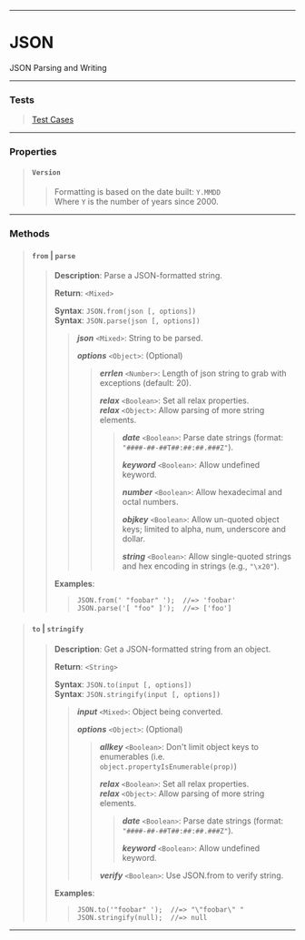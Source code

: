 ----

# JSON #

JSON Parsing and Writing

----

### Tests ###

> [Test Cases](../test/json.html)  

----

### Properties ###

> #### `Version` ####
>  
> > Formatting is based on the date built: `Y.MMDD`  
> > Where `Y` is the number of years since 2000.  

----

### Methods ###

> #### `from` | `parse` ####
>  
> > **Description**: Parse a JSON-formatted string.  
> >  
> > **Return**: `<Mixed>`  
> >  
> > **Syntax**: `JSON.from(json [, options])`  
> > **Syntax**: `JSON.parse(json [, options])`  
> >  
> > > **_json_** `<Mixed>`: String to be parsed.  
> > >  
> > > **_options_** `<Object>`: (Optional)  
> > >  
> > > > **_errlen_** `<Number>`: Length of json string to grab with exceptions (default: 20).  
> > > >  
> > > > **_relax_** `<Boolean>`: Set all relax properties.  
> > > > **_relax_** `<Object>`: Allow parsing of more string elements.  
> > > >  
> > > > > **_date_** `<Boolean>`: Parse date strings (format: `"####-##-##T##:##:##.###Z"`).  
> > > > >  
> > > > > **_keyword_** `<Boolean>`: Allow undefined keyword.  
> > > > >  
> > > > > **_number_** `<Boolean>`: Allow hexadecimal and octal numbers.  
> > > > >  
> > > > > **_objkey_** `<Boolean>`: Allow un-quoted object keys; limited to alpha, num, underscore and dollar.  
> > > > >  
> > > > > **_string_** `<Boolean>`: Allow single-quoted strings and hex encoding in strings (e.g., `"\x20"`).  
> >  
> > **Examples**:  
> >  
> > > `JSON.from(' "foobar" ');  //=> 'foobar'`  
> > > `JSON.parse('[ "foo" ]');  //=> ['foo']`  

> #### `to` | `stringify` ####
>  
> > **Description**: Get a JSON-formatted string from an object.  
> >  
> > **Return**: `<String>`  
> >  
> > **Syntax**: `JSON.to(input [, options])`  
> > **Syntax**: `JSON.stringify(input [, options])`  
> >  
> > > **_input_** `<Mixed>`: Object being converted.  
> > >  
> > > **_options_** `<Object>`: (Optional)  
> > >  
> > > > **_allkey_** `<Boolean>`: Don't limit object keys to enumerables (i.e. `object.propertyIsEnumerable(prop)`)  
> > > >  
> > > > **_relax_** `<Boolean>`: Set all relax properties.  
> > > > **_relax_** `<Object>`: Allow parsing of more string elements.  
> > > >  
> > > > > **_date_** `<Boolean>`: Parse date strings (format: `"####-##-##T##:##:##.###Z"`).  
> > > > >  
> > > > > **_keyword_** `<Boolean>`: Allow undefined keyword.  
> > > >  
> > > > **_verify_** `<Boolean>`: Use JSON.from to verify string.  
> >  
> > **Examples**:  
> >  
> > > `JSON.to('"foobar" ');  //=> "\"foobar\" "`  
> > > `JSON.stringify(null);  //=> null`  

----
